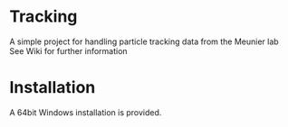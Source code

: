 # Tracking
A simple project for handling particle tracking data from the Meunier lab
See Wiki for further information

# Installation
A 64bit Windows installation is provided. 


